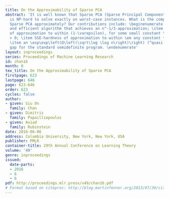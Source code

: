 ```yaml
---
title: On the Approximability of Sparse PCA
abstract: 'It is well known that Sparse PCA (Sparse Principal Component Analysis)
  is NP-hard to solve exactly on worst-case instances. What is the complexity of solving
  Sparse PCA approximately? Our contributions include: \beginenumerate \item a simple
  and efficient algorithm that achieves an n^-1/3-approximation; \item NP-hardness
  of approximation to within (1-\varepsilon), for some small constant \varepsilon
  > 0; \item SSE-hardness of approximation to within \em any constant factor; and
  \item an \exp\exp\left(Ω\left(\sqrt\log \log n\right)\right) (“quasi-quasi-polynomial”)
  gap for the standard semidefinite program. \endenumerate'
layout: inproceedings
series: Proceedings of Machine Learning Research
id: chan16
month: 0
tex_title: On the Approximability of Sparse PCA
firstpage: 623
lastpage: 646
page: 623-646
order: 623
cycles: false
author:
- given: Siu On
  family: Chan
- given: Dimitris
  family: Papailliopoulos
- given: Aviad
  family: Rubinstein
date: 2016-06-06
address: Columbia University, New York, New York, USA
publisher: PMLR
container-title: 29th Annual Conference on Learning Theory
volume: '49'
genre: inproceedings
issued:
  date-parts:
  - 2016
  - 6
  - 6
pdf: http://proceedings.mlr.press/v49/chan16.pdf
# Format based on citeproc: http://blog.martinfenner.org/2013/07/30/citeproc-yaml-for-bibliographies/
---
```

